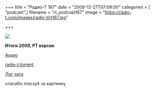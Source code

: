 +++
title = "Радио-Т 167"
date = "2009-12-27T07:08:00"
categories = [ "podcast",]
filename = "rt_podcast167"
image = "https://radio-t.com/images/radio-t/rt167.jpg"

+++

![](https://radio-t.com/images/radio-t/rt167.jpg)

**Итоги 2009, РТ версия**

[Аудио](https://archive.rucast.net/radio-t/media/rt_podcast167.mp3)

[radio-t.torrent](http://www.radio-t.com/torrents/rt_podcast167.mp3.torrent)

[Лог чата](http://chat.radio-t.com/logs/radio-t-167.html)

спасибо _macsyk_ за картинку

<audio src="https://archive.rucast.net/radio-t/media/rt_podcast167.mp3" preload="none"></audio>
